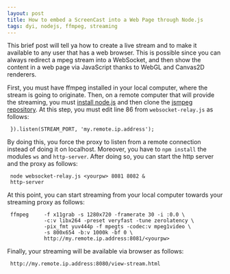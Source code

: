 ```yaml
---
layout: post
title: How to embed a ScreenCast into a Web Page through Node.js
tags: dyi, nodejs, ffmpeg, streaming
---
```


This brief post will tell ya how to create a live stream and to make it available to any user that has a web browser. This is possible since you can always redirect a mpeg stream into a WebSocket, and then show the content in a web page via JavaScript thanks to WebGL and Canvas2D renderers. 

First, you must have ffmpeg installed in your local computer, where the stream is going to originate. Then, on a remote computer that will provide the streaming, you must [install node.js](https://github.com/nodesource/distributions#debinstall) and then clone the [jsmpeg repository](https://github.com/phoboslab/jsmpeg).
At this step, you must edit line 86 from `websocket-relay.js` as follows:

     }).listen(STREAM_PORT, 'my.remote.ip.address');

By doing this, you force the proxy to listen from a remote connection instead of doing it on localhost. Moreover, you have to `npm install` the modules `ws` and `http-server`.
After doing so, you can start the http server and the proxy as follows:

     node websocket-relay.js <yourpw> 8081 8082 & 
     http-server

At this point, you can start streaming from your local computer towards your streaming proxy as follows:

     ffmpeg     -f x11grab -s 1280x720 -framerate 30 -i :0.0 \
                -c:v libx264 -preset veryfast -tune zerolatency \
                -pix_fmt yuv444p -f mpegts -codec:v mpeg1video \
                -s 800x654 -b:v 1000k -bf 0 \
                http://my.remote.ip.address:8081/<yourpw>

Finally, your streaming will be available via browser as follows:

     http://my.remote.ip.address:8080/view-stream.html
